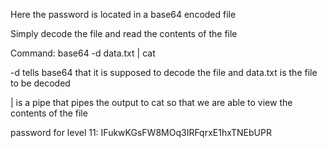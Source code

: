 Here the password is located in a base64 encoded file

Simply decode the file and read the contents of the file




Command: base64 -d data.txt | cat

-d tells base64 that it is supposed to decode the file and data.txt is the file to be decoded

| is a pipe that pipes the output to cat so that we are able to view the contents of the file




password for level 11: IFukwKGsFW8MOq3IRFqrxE1hxTNEbUPR
